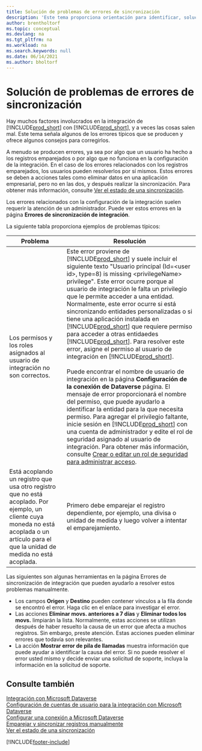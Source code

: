 ```yaml
---
title: Solución de problemas de errores de sincronización
description: 'Este tema proporciona orientación para identificar, solucionar problemas y resolver errores de sincronización.'
author: brentholtorf
ms.topic: conceptual
ms.devlang: na
ms.tgt_pltfrm: na
ms.workload: na
ms.search.keywords: null
ms.date: 06/14/2021
ms.author: bholtorf
---
```

# <a name="troubleshooting-synchronization-errors"></a><a name="troubleshooting-synchronization-errors"></a>Solución de problemas de errores de sincronización


Hay muchos factores involucrados en la integración de [!INCLUDE[prod_short](includes/prod_short.md)] con [!INCLUDE[prod_short](includes/cds_long_md.md)], y a veces las cosas salen mal. Este tema señala algunos de los errores típicos que se producen y ofrece algunos consejos para corregirlos.

A menudo se producen errores, ya sea por algo que un usuario ha hecho a los registros emparejados o por algo que no funciona en la configuración de la integración. En el caso de los errores relacionados con los registros emparejados, los usuarios pueden resolverlos por sí mismos. Estos errores se deben a acciones tales como eliminar datos en una aplicación empresarial, pero no en las dos, y después realizar la sincronización. Para obtener más información, consulte [Ver el estado de una sincronización](admin-how-to-view-synchronization-status.md).

Los errores relacionados con la configuración de la integración suelen requerir la atención de un administrador. Puede ver estos errores en la página **Errores de sincronización de integración**. 

La siguiente tabla proporciona ejemplos de problemas típicos:  

|Problema  |Resolución  |
|---------|---------|
|Los permisos y los roles asignados al usuario de integración no son correctos. | Este error proviene de [!INCLUDE[prod_short](includes/cds_long_md.md)] y suele incluir el siguiente texto "Usuario principal (Id=\<user id>, type=8) is missing \<privilegeName> privilege". Este error ocurre porque al usuario de integración le falta un privilegio que le permite acceder a una entidad. Normalmente, este error ocurre si está sincronizando entidades personalizadas o si tiene una aplicación instalada en [!INCLUDE[prod_short](includes/cds_long_md.md)] que requiere permiso para acceder a otras entidaedes [!INCLUDE[prod_short](includes/cds_long_md.md)]. Para resolver este error, asigne el permiso al usuario de integración en [!INCLUDE[prod_short](includes/cds_long_md.md)].<br><br> Puede encontrar el nombre de usuario de integración en la página **Configuración de la conexión de Dataverse** página. El mensaje de error proporcionará el nombre del permiso, que puede ayudarlo a identificar la entidad para la que necesita permiso. Para agregar el privilegio faltante, inicie sesión en [!INCLUDE[prod_short](includes/cds_long_md.md)] con una cuenta de administrador y edite el rol de seguridad asignado al usuario de integración. Para obtener más información, consulte [Crear o editar un rol de seguridad para administrar acceso](/power-platform/admin/create-edit-security-role). |
|Está acoplando un registro que usa otro registro que no está acoplado. Por ejemplo, un cliente cuya moneda no está acoplada o un artículo para el que la unidad de medida no está acoplada. | Primero debe emparejar el registro dependiente, por ejemplo, una divisa o unidad de medida y luego volver a intentar el emparejamiento. |

Las siguientes son algunas herramientas en la página Errores de sincronización de integración que pueden ayudarlo a resolver estos problemas manualmente.  

* Los campos **Origen** y **Destino** pueden contener vínculos a la fila donde se encontró el error. Haga clic en el enlace para investigar el error.  
* Las acciones **Eliminar movs. anteriores a 7 días** y **Eliminar todos los movs.** limpiarán la lista. Normalmente, estas acciones se utilizan después de haber resuelto la causa de un error que afecta a muchos registros. Sin embargo, preste atención. Estas acciones pueden eliminar errores que todavía son relevantes.
* La acción **Mostrar error de pila de llamadas** muestra información que puede ayudar a identificar la causa del error. Si no puede resolver el error usted mismo y decide enviar una solicitud de soporte, incluya la información en la solicitud de soporte.

## <a name="see-also"></a><a name="see-also"></a>Consulte también
[Integración con Microsoft Dataverse](admin-prepare-dynamics-365-for-sales-for-integration.md)  
[Configuración de cuentas de usuario para la integración con Microsoft Dataverse](admin-setting-up-integration-with-dynamics-sales.md)  
[Configurar una conexión a Microsoft Dataverse](admin-how-to-set-up-a-dynamics-crm-connection.md)  
[Emparejar y sincronizar registros manualmente](admin-how-to-couple-and-synchronize-records-manually.md)  
[Ver el estado de una sincronización](admin-how-to-view-synchronization-status.md)  


[!INCLUDE[footer-include](includes/footer-banner.md)]
